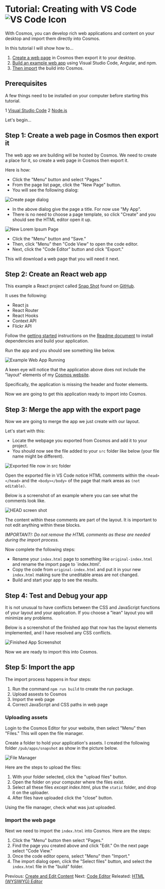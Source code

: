 # Tutorial: Creating with VS Code ![VS Code Icon](https://github.com/CosmosSoftware/Cosmos.Cms/blob/main/Documentation/Content/Editors/vs-code-icon.png)

With Cosmos, you can develop rich web applications and content on your desktop and import them directly into Cosmos.

In this tutorial I will show how to...

1. [Create a web page](#step-1-create-a-web-page-using-cosmos) in Cosmos then export it to your desktop.
2. [Build an example web app](#step-2-create-an-angular-web-app-and-build-it) using Visual Studio Code, Angular, and npm.
3. [Then import](#step-3-import-the-web-page) the build into Cosmos.

## Prerequisites

A few things need to be installed on your computer before starting this tutorial.

1 [Visual Studio Code](https://code.visualstudio.com)
2 [Node.js](https://nodejs.org)

Let's begin...

## Step 1: Create a web page in Cosmos then export it

The web app we are building will be hosted by Cosmos.  We need to create a place for it, so create a web page in Cosmos then export it.

Here is how:
 
 * Click the "Menu" button and select "Pages."
 * From the page list page, click the "New Page" button.
 * You will see the following dialog:

![Create page dialog](https://github.com/CosmosSoftware/Cosmos.Cms/blob/main/Documentation/Content/Editors/create-page-dialog.png)

 * In the above dialog give the page a title. For now use "My App".
 * There is no need to choose a page template, so click "Create" and you should see the HTML editor open it up.

![New Lorem Ipsum Page](https://github.com/CosmosSoftware/Cosmos.Cms/blob/main/Documentation/Content/Editors/new-lorem-ipsom-page.png)

 * Click the "Menu" button and "Save."
 * Then, click "Menu" then "Code View" to open the code editor.
 * Next, click the "Code Editor" button and click "Export."

This will download a web page that you will need it next.

## Step 2: Create an React web app

This example a React project called [Snap Shot](https://github.com/Yog9/SnapShot) found on [GitHub](https://github.com/Yog9/SnapShot).

It uses the following:

* React js
* React Router
* React Hooks
* Context API
* Flickr API

Follow the [getting started](https://github.com/Yog9/SnapShot#getting-started) instructions on the [Readme document](https://github.com/Yog9/SnapShot#snap-shot-) to install dependencies and build your application.

Run the app and you should see something like below.

![Example Web App Running](https://github.com/CosmosSoftware/Cosmos.Cms/blob/main/Documentation/Content/Editors/SnapShotDemo.png)

A keen eye will notice that the application above does not include the "layout" elements of my [Cosmos website](https://cosmos.moonrise.net).

Specifically, the application is missing the header and footer elements.

Now we are going to get this application ready to import into Cosmos.

## Step 3: Merge the app with the export page

Now we are going to merge the app we just create with our layout.

Let's start with this:

* Locate the webpage you exported from Cosmos and add it to your project.
* You should now see the file added to your `src` folder like below (your file name might be different).

![Exported file now in src folder](https://github.com/CosmosSoftware/Cosmos.Cms/blob/main/Documentation/Content/Editors/tutorial1-file-added.png)

Open the exported file in VS Code notice HTML comments within the `<head></head>` and the `<body></body>` of the page that mark areas as `(not editable)`.

Below is a screenshot of an example where you can see what the comments look like.

![HEAD screen shot](https://github.com/CosmosSoftware/Cosmos.Cms/blob/main/Documentation/Content/Editors/tutorial1-export-head-layout.png)

The content within these comments are part of the layout.  It is important to not edit anything within these blocks.

*IMPORTANT!: Do not remove the HTML comments as these are needed during the import process.*

Now complete the following steps:

* Rename your `index.html` page to something like `original-index.html` and rename the import page to `index.html'.
* Copy the code from  `original-index.html` and put it in your new `index.html` making sure the uneditable areas are not changed.
* Build and start your app to see the results.

## Step 4: Test and Debug your app

It is not unusual to have conflicts between the CSS and JavaScript functions of your layout and your application.  If you choose a "lean" layout you will minimize any problems.

Below is a screenshot of the finished app that now has the layout elements implemented, and I have resolved any CSS conflicts.

![Finished App Screenshot](https://github.com/CosmosSoftware/Cosmos.Cms/blob/main/Documentation/Content/Editors/tutorial1-ready-to-import.png)

Now we are ready to import this into Cosmos.

## Step 5: Import the app

The import process happens in four steps:

1. Run the command `npm run build` to create the run package.
2. Upload assests to Cosmos
3. Import the web page
4. Correct JavaScript and CSS paths in web page

### Uploading assets

Login to the Cosmos Editor for your website, then select "Menu" then "Files."  This will open the file manager.

Create a folder to hold your application's assets.  I created the following folder `/pub/apps/snapshot` as show in the picture below.

![File Manager](https://github.com/CosmosSoftware/Cosmos.Cms/blob/main/Documentation/Content/Editors/tutorial1-filemanager.png)

Here are the steps to upload the files:

1. With your folder selected, click the "upload files" button.
2. Open the folder on your computer where the files exist.
3. Select all these files *except index.html*, plus the `static` folder, and drop it on the uploader.
4. After files have uploaded click the "close" button.

Using the file manager, check what was just uploaded.

### Import the web page

Next we need to import the `index.html` into Cosmos. Here are the steps:

1. Click the "Menu" button then select "Pages."
2. Find the page you created above and click "Edit." On the next page select "Code View."
3. Once the code editor opens, select "Menu" then "Import."
4. The import dialog open, click the "Select files" button, and select the `index.html` file in the "build" folder.





Previous: [Create and Edit Content](https://github.com/CosmosSoftware/Cosmos.Cms/tree/main/Documentation/Content) Next: [Code Editor](https://github.com/CosmosSoftware/Cosmos.Cms/blob/main/Documentation/Content/Editors/CodeEditor.md) Releated: [HTML (WYSIWYG) Editor](https://github.com/CosmosSoftware/Cosmos.Cms/edit/main/Documentation/Content/Editors/WYSIWYG(HTMLEditor).md)

